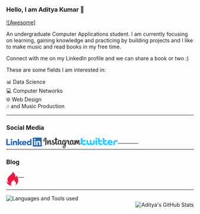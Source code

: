 ### Hello, I am Aditya Kumar 👋 
[![Awesome]](https://cdn.rawgit.com/sindresorhus/awesome/d7305f38d29fed78fa85652e3a63e154dd8e8829/media/badge.svg)

An undergraduate Computer Applications student. 
I am currently focusing on learning, gaining knowledge and practicing by building projects and I like to make music and read books in my free time.  

Connect with me on my LinkedIn profile and we can share a book or two :)  

These are some fields I am interested in:

📊 Data Science <br>
💻 Computer Networks <br>
🌐 Web Design <br>
🎶 and Music Production <br>

---

### Social Media <br>

<a href="https://www.linkedin.com/in/adityakumar101/">
  <img align="left" alt="LinkedIn" width="100px" src="https://github.com/adityakumaar/adityakumaar/blob/master/linkedin-logo.png" /> &nbsp;&nbsp;&nbsp;&nbsp;
</a>

<a href="https://www.instagram.com/prod.hrtg/">
  <img align="left" alt="LinkedIn" width="100px" src="https://github.com/adityakumaar/adityakumaar/blob/master/instagram-logo.png" /> &nbsp;&nbsp;&nbsp;&nbsp;
</a>

<a href="https://twitter.com/_adityakumar_">
  <img align="left" alt="Twitter" width="100px" src="https://github.com/adityakumaar/adityakumaar/blob/master/twitter-logo.png" /> &nbsp;&nbsp;&nbsp;&nbsp;
</a>
<br>

---

### Blog <br>

<a href="https://blog.smartcodehub.com/author/aditya/">
  <img align="left" alt="SmartCodeHub Blog" width="32px" src="https://github.com/adityakumaar/adityakumaar/blob/master/smartcodehub-logo.png" /> &nbsp;&nbsp;&nbsp;&nbsp;
</a>
<br>
<br>

---

<a href="#">
  <img align="left" alt="Languages and Tools used" src="https://github-readme-stats.vercel.app/api/top-langs/?username=adityakumaar&show_icons=true&hide_border=true" />
</a>
<br>

<a href="#">
  <img align="right" alt="Aditya's GitHub Stats" src="https://github-readme-stats.vercel.app/api?username=adityakumaar&show_icons=true&hide_border=true" />
</a>
<br>

<!--
### Updated Resume <br>
<a href="#">
  <img aligh="" alt="Resume-Aditya-Kumar" src="https://github.com/adityakumaar/adityakumaar/blob/master/resume-aditya-kumar.png" />
</a>
<br>
--->

<!--
<img src="https://res.cloudinary.com/importdata/image/upload/v1595012924/kaggle_ksaktb.png" alt="drawing" width="75"/>
<img src="https://res.cloudinary.com/importdata/image/upload/v1595012354/yt_logo_jjgys4.png" alt="drawing" width="100"/>&nbsp;&nbsp;&nbsp;&nbsp;
<img src="https://res.cloudinary.com/importdata/image/upload/v1595012354/medium_mono_hoz0z5.png" alt="drawing" width="35"/>&nbsp;&nbsp;&nbsp;&nbsp;
<img src="https://res.cloudinary.com/importdata/image/upload/v1595012924/Twitter_Logo_Blue_gbtagu.png" alt="drawing" width="40"/>&nbsp;&nbsp;&nbsp;&nbsp;
-->


<!--
**adityakumaar/adityakumaar** is a ✨ _special_ ✨ repository because its `README.md` (this file) appears on your GitHub profile.

Here are some ideas to get you started:

- 🔭 I’m currently working on ...
- 🌱 I’m currently learning ...
- 👯 I’m looking to collaborate on ...
- 🤔 I’m looking for help with ...
- 💬 Ask me about ...
- 📫 How to reach me: ...
- 😄 Pronouns: ...
- ⚡ Fun fact: ...
-->
